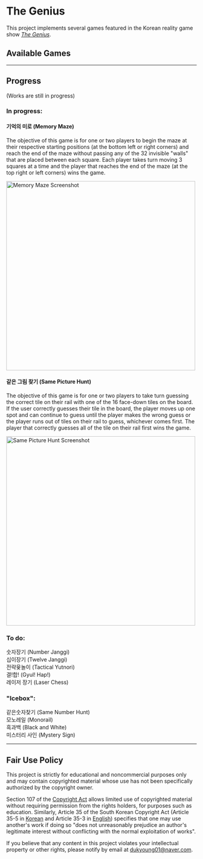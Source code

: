 # The Genius

This project implements several games featured in the Korean reality game show _[The Genius](https://en.wikipedia.org/wiki/The_Genius_(TV_series))_.

## Available Games

<hr>

## Progress
(Works are still in progress)

### In progress:

#### 기억의 미로 (Memory Maze)
The objective of this game is for one or two players to begin the maze at their respective starting positions (at the bottom left or right corners) and reach the end of the maze without passing any of the 32 invisible "walls" that are placed between each square. Each player takes turn moving 3 squares at a time and the player that reaches the end of the maze (at the top right or left corners) wins the game.

<img src="https://user-images.githubusercontent.com/33704204/120727729-4de06200-c4a9-11eb-8134-a60fe9d49380.png" alt="Memory Maze Screenshot" width=500 height=500>

#### 같은 그림 찾기 (Same Picture Hunt)
The objective of this game is for one or two players to take turn guessing the correct tile on their rail with one of the 16 face-down tiles on the board. If the user correctly guesses their tile in the board, the player moves up one spot and can continue to guess until the player makes the wrong guess or the player runs out of tiles on their rail to guess, whichever comes first. The player that correctly guesses all of the tile on their rail first wins the game.

<img src="#" alt="Same Picture Hunt Screenshot" width=500 height=500>

### To do:<br>
숫자장기 (Number Janggi)<br>
십이장기 (Twelve Janggi)<br>
전략윷놀이 (Tactical Yutnori)<br>
결!합! (Gyul! Hap!)<br>
레이저 장기 (Laser Chess)

### "Icebox":<br>
같은숫자찾기 (Same Number Hunt)<br>
모노레일 (Monorail)<br>
흑과백 (Black and White)<br>
미스터리 사인 (Mystery Sign)

<hr>

## Fair Use Policy

This project is strictly for educational and noncommercial purposes only and may contain copyrighted material whose use has not been specifically authorized by the copyright owner.

Section 107 of the [Copyright Act](https://www.copyright.gov/fair-use/more-info.html) allows limited use of copyrighted material without requiring permission from the rights holders, for purposes such as education. Similarly, Article 35 of the South Korean Copyright Act (Article 35-5 in [Korean](https://www.law.go.kr/%EB%B2%95%EB%A0%B9/%EC%A0%80%EC%9E%91%EA%B6%8C%EB%B2%95) and Article 35-3 in [English](https://www.law.go.kr/LSW/lsInfoP.do?lsiSeq=192474&viewCls=engLsInfoR#0000)) specifies that one may use another's work if doing so "does not unreasonably prejudice an author's legitimate interest without conflicting with the normal exploitation of works".

If you believe that any content in this project violates your intellectual property or other rights, please notify by email at dukyoung01@naver.com.
